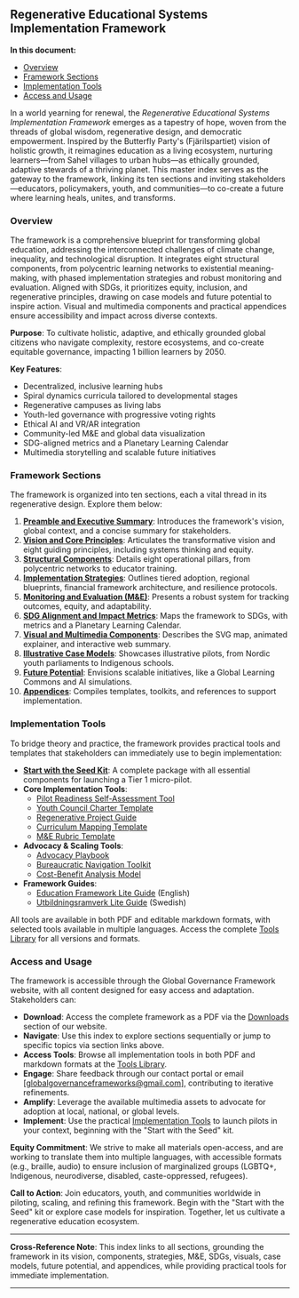 ## Regenerative Educational Systems Implementation Framework

**In this document:**
- [Overview](#overview)
- [Framework Sections](#framework-sections)
- [Implementation Tools](#implementation-tools)
- [Access and Usage](#access-and-usage)

In a world yearning for renewal, the *Regenerative Educational Systems Implementation Framework* emerges as a tapestry of hope, woven from the threads of global wisdom, regenerative design, and democratic empowerment. Inspired by the Butterfly Party's (Fjärilspartiet) vision of holistic growth, it reimagines education as a living ecosystem, nurturing learners—from Sahel villages to urban hubs—as ethically grounded, adaptive stewards of a thriving planet. This master index serves as the gateway to the framework, linking its ten sections and inviting stakeholders—educators, policymakers, youth, and communities—to co-create a future where learning heals, unites, and transforms.

### <a id="overview"></a>Overview
The framework is a comprehensive blueprint for transforming global education, addressing the interconnected challenges of climate change, inequality, and technological disruption. It integrates eight structural components, from polycentric learning networks to existential meaning-making, with phased implementation strategies and robust monitoring and evaluation. Aligned with SDGs, it prioritizes equity, inclusion, and regenerative principles, drawing on case models and future potential to inspire action. Visual and multimedia components and practical appendices ensure accessibility and impact across diverse contexts.

**Purpose**: To cultivate holistic, adaptive, and ethically grounded global citizens who navigate complexity, restore ecosystems, and co-create equitable governance, impacting 1 billion learners by 2050.

**Key Features**:
- Decentralized, inclusive learning hubs
- Spiral dynamics curricula tailored to developmental stages
- Regenerative campuses as living labs
- Youth-led governance with progressive voting rights
- Ethical AI and VR/AR integration
- Community-led M&E and global data visualization
- SDG-aligned metrics and a Planetary Learning Calendar
- Multimedia storytelling and scalable future initiatives

### <a id="framework-sections"></a>Framework Sections
The framework is organized into ten sections, each a vital thread in its regenerative design. Explore them below:

1. **[Preamble and Executive Summary](/frameworks/educational-systems#preamble)**: Introduces the framework's vision, global context, and a concise summary for stakeholders.
2. **[Vision and Core Principles](/frameworks/educational-systems#vision-principles)**: Articulates the transformative vision and eight guiding principles, including systems thinking and equity.
3. **[Structural Components](/frameworks/educational-systems#structural-components)**: Details eight operational pillars, from polycentric networks to educator training.
4. **[Implementation Strategies](/frameworks/educational-systems#implementation-strategies)**: Outlines tiered adoption, regional blueprints, financial framework architecture, and resilience protocols.
5. **[Monitoring and Evaluation (M&E)](/frameworks/educational-systems#monitoring-evaluation)**: Presents a robust system for tracking outcomes, equity, and adaptability.
6. **[SDG Alignment and Impact Metrics](/frameworks/educational-systems#sdg-alignment)**: Maps the framework to SDGs, with metrics and a Planetary Learning Calendar.
7. **[Visual and Multimedia Components](/frameworks/educational-systems#visual-multimedia)**: Describes the SVG map, animated explainer, and interactive web summary.
8. **[Illustrative Case Models](/frameworks/educational-systems#case-models)**: Showcases illustrative pilots, from Nordic youth parliaments to Indigenous schools.
9. **[Future Potential](/frameworks/educational-systems#future-potential)**: Envisions scalable initiatives, like a Global Learning Commons and AI simulations.
10. **[Appendices](/frameworks/educational-systems#appendices)**: Compiles templates, toolkits, and references to support implementation.

### <a id="implementation-tools"></a>Implementation Tools
To bridge theory and practice, the framework provides practical tools and templates that stakeholders can immediately use to begin implementation:

- **[Start with the Seed Kit](/frameworks/tools/education/seed-kit-en.zip)**: A complete package with all essential components for launching a Tier 1 micro-pilot.
- **Core Implementation Tools**:
  - [Pilot Readiness Self-Assessment Tool](/frameworks/tools/education/pilot-readiness-self-assessment-tool-en.pdf)
  - [Youth Council Charter Template](/frameworks/tools/education/youth-council-charter-en.pdf)
  - [Regenerative Project Guide](/frameworks/tools/education/regenerative-project-guide-en.pdf)
  - [Curriculum Mapping Template](/frameworks/tools/education/curriculum-mapping-template-en.pdf)
  - [M&E Rubric Template](/frameworks/tools/education/mne-rubric-template-en.pdf)
- **Advocacy & Scaling Tools**:
  - [Advocacy Playbook](/frameworks/tools/education/advocacy-playbook-en.pdf)
  - [Bureaucratic Navigation Toolkit](/frameworks/tools/education/bureaucratic-navigation-toolkit-en.pdf)
  - [Cost-Benefit Analysis Model](/frameworks/tools/education/cost-benefit-analysis-model-en.pdf)
- **Framework Guides**:
  - [Education Framework Lite Guide](/frameworks/tools/education/education-framework-lite.pdf) (English)
  - [Utbildningsramverk Lite Guide](/frameworks/tools/education/education-framework-lite-swedish.pdf) (Swedish)

All tools are available in both PDF and editable markdown formats, with selected tools available in multiple languages. Access the complete [Tools Library](/frameworks/tools/education) for all versions and formats.

### <a id="access-and-usage"></a>Access and Usage
The framework is accessible through the Global Governance Framework website, with all content designed for easy access and adaptation. Stakeholders can:

- **Download**: Access the complete framework as a PDF via the [Downloads](/downloads) section of our website.
- **Navigate**: Use this index to explore sections sequentially or jump to specific topics via section links above.
- **Access Tools**: Browse all implementation tools in both PDF and markdown formats at the [Tools Library](/frameworks/tools/education).
- **Engage**: Share feedback through our contact portal or email [globalgovernanceframeworks@gmail.com], contributing to iterative refinements.
- **Amplify**: Leverage the available multimedia assets to advocate for adoption at local, national, or global levels.
- **Implement**: Use the practical [Implementation Tools](#implementation-tools) to launch pilots in your context, beginning with the "Start with the Seed" kit.

**Equity Commitment**: We strive to make all materials open-access, and are working to translate them into multiple languages, with accessible formats (e.g., braille, audio) to ensure inclusion of marginalized groups (LGBTQ+, Indigenous, neurodiverse, disabled, caste-oppressed, refugees).

**Call to Action**: Join educators, youth, and communities worldwide in piloting, scaling, and refining this framework. Begin with the "Start with the Seed" kit or explore case models for inspiration. Together, let us cultivate a regenerative education ecosystem.

---

**Cross-Reference Note**: This index links to all sections, grounding the framework in its vision, components, strategies, M&E, SDGs, visuals, case models, future potential, and appendices, while providing practical tools for immediate implementation.


---

